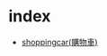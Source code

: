 # index
* <a href="https://github.com/HuaYangFu/back-end/tree/ShoppingCar(%E8%B3%BC%E7%89%A9%E8%BB%8A)">shoppingcar(購物車)</a>
